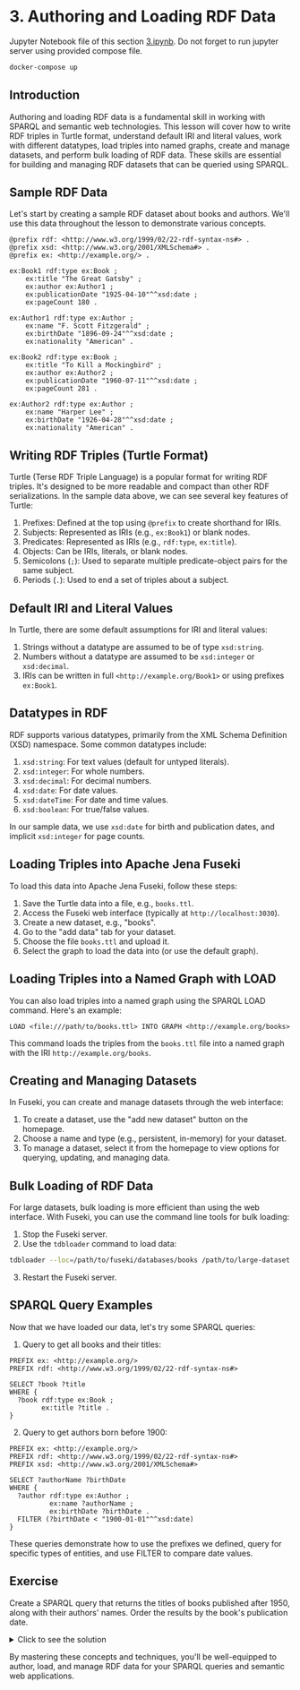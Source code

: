 # 3. Authoring and Loading RDF Data


Jupyter Notebook file of this section [3.ipynb](3.ipynb).
Do not forget to run jupyter server using provided compose file.

```bash
docker-compose up
```


## Introduction

Authoring and loading RDF data is a fundamental skill in working with SPARQL and semantic web technologies. This lesson 
will cover how to write RDF triples in Turtle format, understand default IRI and literal values, work with different 
datatypes, load triples into named graphs, create and manage datasets, and perform bulk loading of RDF data.
These skills are essential for building and managing RDF datasets that can be queried using SPARQL.

## Sample RDF Data

Let's start by creating a sample RDF dataset about books and authors. We'll use this data throughout the lesson to 
demonstrate various concepts.

```turtle
@prefix rdf: <http://www.w3.org/1999/02/22-rdf-syntax-ns#> .
@prefix xsd: <http://www.w3.org/2001/XMLSchema#> .
@prefix ex: <http://example.org/> .

ex:Book1 rdf:type ex:Book ;
    ex:title "The Great Gatsby" ;
    ex:author ex:Author1 ;
    ex:publicationDate "1925-04-10"^^xsd:date ;
    ex:pageCount 180 .

ex:Author1 rdf:type ex:Author ;
    ex:name "F. Scott Fitzgerald" ;
    ex:birthDate "1896-09-24"^^xsd:date ;
    ex:nationality "American" .

ex:Book2 rdf:type ex:Book ;
    ex:title "To Kill a Mockingbird" ;
    ex:author ex:Author2 ;
    ex:publicationDate "1960-07-11"^^xsd:date ;
    ex:pageCount 281 .

ex:Author2 rdf:type ex:Author ;
    ex:name "Harper Lee" ;
    ex:birthDate "1926-04-28"^^xsd:date ;
    ex:nationality "American" .
```

## Writing RDF Triples (Turtle Format)

Turtle (Terse RDF Triple Language) is a popular format for writing RDF triples. It's designed to be more readable
and compact than other RDF serializations. In the sample data above, we can see several key features of Turtle:

1. Prefixes: Defined at the top using `@prefix` to create shorthand for IRIs.
2. Subjects: Represented as IRIs (e.g., `ex:Book1`) or blank nodes.
3. Predicates: Represented as IRIs (e.g., `rdf:type`, `ex:title`).
4. Objects: Can be IRIs, literals, or blank nodes.
5. Semicolons (`;`): Used to separate multiple predicate-object pairs for the same subject.
6. Periods (`.`): Used to end a set of triples about a subject.

## Default IRI and Literal Values

In Turtle, there are some default assumptions for IRI and literal values:

1. Strings without a datatype are assumed to be of type `xsd:string`.
2. Numbers without a datatype are assumed to be `xsd:integer` or `xsd:decimal`.
3. IRIs can be written in full `<http://example.org/Book1>` or using prefixes `ex:Book1`.

## Datatypes in RDF

RDF supports various datatypes, primarily from the XML Schema Definition (XSD) namespace. Some common datatypes include:

1. `xsd:string`: For text values (default for untyped literals).
2. `xsd:integer`: For whole numbers.
3. `xsd:decimal`: For decimal numbers.
4. `xsd:date`: For date values.
5. `xsd:dateTime`: For date and time values.
6. `xsd:boolean`: For true/false values.

In our sample data, we use `xsd:date` for birth and publication dates, and implicit `xsd:integer` for page counts.

## Loading Triples into Apache Jena Fuseki

To load this data into Apache Jena Fuseki, follow these steps:

1. Save the Turtle data into a file, e.g., `books.ttl`.
2. Access the Fuseki web interface (typically at `http://localhost:3030`).
3. Create a new dataset, e.g., "books".
4. Go to the "add data" tab for your dataset.
5. Choose the file `books.ttl` and upload it.
6. Select the graph to load the data into (or use the default graph).

## Loading Triples into a Named Graph with LOAD

You can also load triples into a named graph using the SPARQL LOAD command. Here's an example:

```sparql
LOAD <file:///path/to/books.ttl> INTO GRAPH <http://example.org/books>
```

This command loads the triples from the `books.ttl` file into a named graph with the IRI `http://example.org/books`.

## Creating and Managing Datasets

In Fuseki, you can create and manage datasets through the web interface:

1. To create a dataset, use the "add new dataset" button on the homepage.
2. Choose a name and type (e.g., persistent, in-memory) for your dataset.
3. To manage a dataset, select it from the homepage to view options for querying, updating, and managing data.

## Bulk Loading of RDF Data

For large datasets, bulk loading is more efficient than using the web interface. With Fuseki, you can use the command
line tools for bulk loading:

1. Stop the Fuseki server.
2. Use the `tdbloader` command to load data:

```bash
tdbloader --loc=/path/to/fuseki/databases/books /path/to/large-dataset.ttl
```

3. Restart the Fuseki server.

## SPARQL Query Examples

Now that we have loaded our data, let's try some SPARQL queries:

1. Query to get all books and their titles:

```sparql
PREFIX ex: <http://example.org/>
PREFIX rdf: <http://www.w3.org/1999/02/22-rdf-syntax-ns#>

SELECT ?book ?title
WHERE {
  ?book rdf:type ex:Book ;
        ex:title ?title .
}
```

2. Query to get authors born before 1900:

```sparql
PREFIX ex: <http://example.org/>
PREFIX rdf: <http://www.w3.org/1999/02/22-rdf-syntax-ns#>
PREFIX xsd: <http://www.w3.org/2001/XMLSchema#>

SELECT ?authorName ?birthDate
WHERE {
  ?author rdf:type ex:Author ;
          ex:name ?authorName ;
          ex:birthDate ?birthDate .
  FILTER (?birthDate < "1900-01-01"^^xsd:date)
}
```

These queries demonstrate how to use the prefixes we defined, query for specific types of entities, and use FILTER to
compare date values.

## Exercise

Create a SPARQL query that returns the titles of books published after 1950, along with their authors' names. Order the
results by the book's publication date.

<details>
<summary>Click to see the solution</summary>

```sparql
PREFIX ex: <http://example.org/>
PREFIX rdf: <http://www.w3.org/1999/02/22-rdf-syntax-ns#>
PREFIX xsd: <http://www.w3.org/2001/XMLSchema#>

SELECT ?title ?authorName ?publicationDate
WHERE {
  ?book rdf:type ex:Book ;
        ex:title ?title ;
        ex:author ?author ;
        ex:publicationDate ?publicationDate .
  ?author ex:name ?authorName .
  FILTER (?publicationDate > "1950-01-01"^^xsd:date)
}
ORDER BY ?publicationDate
```

This query will return "To Kill a Mockingbird" by Harper Lee, published on 1960-07-11.
</details>

By mastering these concepts and techniques, you'll be well-equipped to author, load, and manage RDF data for your SPARQL
queries and semantic web applications.